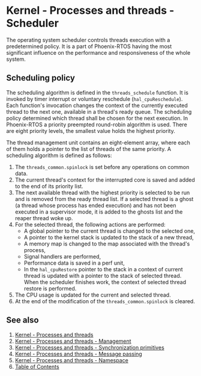 # Kernel - Processes and threads - Scheduler

The operating system scheduler controls threads execution with a predetermined policy. It is a part of Phoenix-RTOS
having the most significant influence on the performance and responsiveness of the whole system.

## Scheduling policy

The scheduling algorithm is defined in the `threads_schedule` function. It is invoked by timer interrupt or voluntary
reschedule (`hal_cpuReschedule`). Each function's invocation changes the context of the currently executed thread to
the next one, available in a thread's ready queue. The scheduling policy determined which thread shall be chosen for
the next execution. In Phoenix-RTOS a priority preempted round-robin algorithm is used. There are eight priority levels,
the smallest value holds the highest priority.

The thread management unit contains an eight-element array, where each of them holds a pointer to the list of threads of
the same priority. A scheduling algorithm is defined as follows:

1. The `threads_common.spinlock` is set before any operations on common data.
2. The current thread's context for the interrupted core is saved and added to the end of its priority list.
3. The next available thread with the highest priority is selected to be run and is removed from the ready thread list.
If a selected thread is a ghost (a thread whose process has ended execution) and has not been executed in a supervisor
mode, it is added to the ghosts list and the reaper thread woke up.
4. For the selected thread, the following actions are performed:
    * A global pointer to the current thread is changed to the selected one,
    * A pointer to the kernel stack is updated to the stack of a new thread,
    * A memory map is changed to the map associated with the thread's process,
    * Signal handlers are performed,
    * Performance data is saved in a perf unit,
    * In the `hal_cpuRestore` pointer to the stack in a context of current thread is updated with a pointer to the stack
    of selected thread. When the scheduler finishes work, the context of selected thread restore is performed.
5. The CPU usage is updated for the current and selected thread.
6. At the end of the modification of the `threads_common.spinlock` is cleared.

## See also

1. [Kernel - Processes and threads](index.md)
2. [Kernel - Processes and threads - Management](forking.md)
3. [Kernel - Processes and threads - Synchronization primitives](scheduler.md)
4. [Kernel - Processes and threads - Message passing](msg.md)
5. [Kernel - Processes and threads - Namespace](namespace.md)
6. [Table of Contents](../../index.md)
